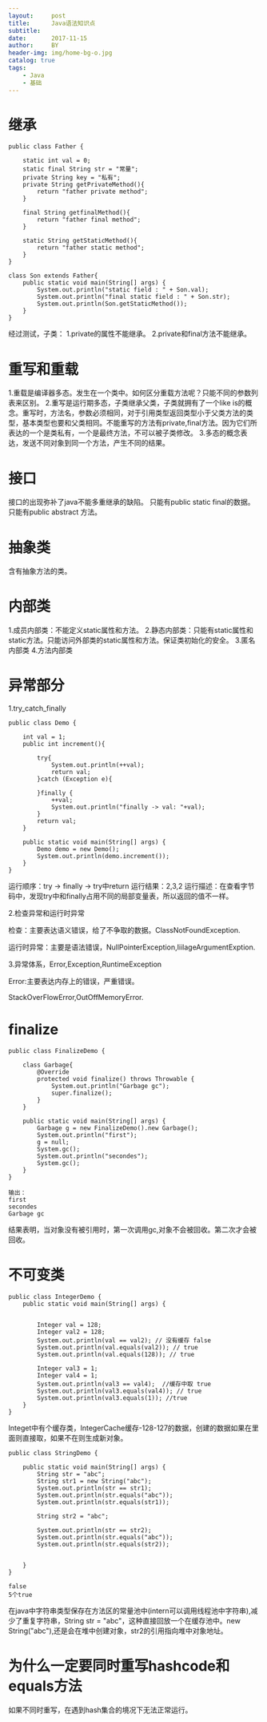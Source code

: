 ```yaml
---
layout:     post
title:      Java语法知识点
subtitle:   
date:       2017-11-15
author:     BY
header-img: img/home-bg-o.jpg
catalog: true
tags:
    - Java
    - 基础
---
```

# 继承


```
public class Father {

    static int val = 0;
    static final String str = "常量";
    private String key = "私有";
    private String getPrivateMethod(){
        return "father private method";
    }

    final String getfinalMethod(){
        return "father final method";
    }

    static String getStaticMethod(){
        return "father static method";
    }
}

class Son extends Father{
    public static void main(String[] args) {
        System.out.println("static field : " + Son.val);
        System.out.println("final static field : " + Son.str);
        System.out.println(Son.getStaticMethod());
    }
}
```

经过测试，子类：
1.private的属性不能继承。
2.private和final方法不能继承。

# 重写和重载

1.重载是编译器多态。发生在一个类中。如何区分重载方法呢？只能不同的参数列表来区别。
2.重写是运行期多态，子类继承父类，子类就拥有了一个like is的概念。重写时，方法名，参数必须相同，对于引用类型返回类型小于父类方法的类型，基本类型也要和父类相同。不能重写的方法有private,final方法。因为它们所表达的一个是类私有，一个是最终方法，不可以被子类修改。
3.多态的概念表达，发送不同对象到同一个方法，产生不同的结果。

# 接口

接口的出现弥补了java不能多重继承的缺陷。
只能有public static final的数据。
只能有public abstract 方法。

# 抽象类

含有抽象方法的类。

# 内部类

1.成员内部类：不能定义static属性和方法。
2.静态内部类：只能有static属性和static方法。只能访问外部类的static属性和方法。保证类初始化的安全。
3.匿名内部类
4.方法内部类

# 异常部分

1.try_catch_finally
```
public class Demo {

    int val = 1;
    public int increment(){

        try{
            System.out.println(++val);
            return val;
        }catch (Exception e){

        }finally {
            ++val;
            System.out.println("finally -> val: "+val);
        }
        return val;
    }

    public static void main(String[] args) {
        Demo demo = new Demo();
        System.out.println(demo.increment());
    }
}
```
运行顺序：try -> finally -> try中return
运行结果：2,3,2
运行描述：在查看字节码中，发现try中和finally占用不同的局部变量表，所以返回的值不一样。

2.检查异常和运行时异常

检查：主要表达语义错误，给了不争取的数据。ClassNotFoundException.

运行时异常：主要是语法错误，NullPointerException,IiilageArgumentExption.

3.异常体系，Error,Exception,RuntimeException

Error:主要表达内存上的错误，严重错误。

StackOverFlowError,OutOffMemoryError.

# finalize


```
public class FinalizeDemo {

    class Garbage{
        @Override
        protected void finalize() throws Throwable {
            System.out.println("Garbage gc");
            super.finalize();
        }
    }

    public static void main(String[] args) {
        Garbage g = new FinalizeDemo().new Garbage();
        System.out.println("first");
        g = null;
        System.gc();
        System.out.println("secondes");
        System.gc();
    }
}
```


```
输出：
first
secondes
Garbage gc
```
结果表明，当对象没有被引用时，第一次调用gc,对象不会被回收。第二次才会被回收。

# 不可变类


```
public class IntegerDemo {
    public static void main(String[] args) {


        Integer val = 128;
        Integer val2 = 128;
        System.out.println(val == val2); // 没有缓存 false
        System.out.println(val.equals(val2)); // true
        System.out.println(val.equals(128)); // true

        Integer val3 = 1;
        Integer val4 = 1;
        System.out.println(val3 == val4);  //缓存中取 true
        System.out.println(val3.equals(val4)); // true
        System.out.println(val3.equals(1)); //true
    }
}
```

Integet中有个缓存类，IntegerCache缓存-128-127的数据，创建的数据如果在里面则直接取，如果不在则生成新对象。


```
public class StringDemo {

    public static void main(String[] args) {
        String str = "abc";
        String str1 = new String("abc");
        System.out.println(str == str1);
        System.out.println(str.equals("abc"));
        System.out.println(str.equals(str1));

        String str2 = "abc";

        System.out.println(str == str2);
        System.out.println(str.equals("abc"));
        System.out.println(str.equals(str2));


    }
}

false
5个true

```
在java中字符串类型保存在方法区的常量池中(intern可以调用线程池中字符串),减少了重复字符串，String str = "abc"，这种直接回放一个在缓存池中。new String("abc"),还是会在堆中创建对象，str2的引用指向堆中对象地址。

# 为什么一定要同时重写hashcode和equals方法

如果不同时重写，在遇到hash集合的境况下无法正常运行。





